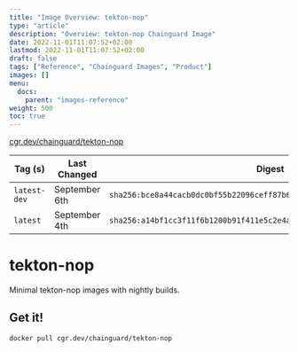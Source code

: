 ```yaml
---
title: "Image Overview: tekton-nop"
type: "article"
description: "Overview: tekton-nop Chainguard Image"
date: 2022-11-01T11:07:52+02:00
lastmod: 2022-11-01T11:07:52+02:00
draft: false
tags: ["Reference", "Chainguard Images", "Product"]
images: []
menu:
  docs:
    parent: "images-reference"
weight: 500
toc: true
---
```


[cgr.dev/chainguard/tekton-nop](https://github.com/chainguard-images/images/tree/main/images/tekton-nop)

| Tag (s)       | Last Changed  | Digest                                                                    |
|---------------|---------------|---------------------------------------------------------------------------|
|  `latest-dev` | September 6th | `sha256:bce8a44cacb0dc0bf55b22096ceff87b62418bf2127d5b9455c34ec1ca2577b8` |
|  `latest`     | September 4th | `sha256:a14bf1cc3f11f6b1200b91f411e5c2e4a18a23d70648ef5de3b7afc055a2085a` |

# tekton-nop

Minimal tekton-nop images with nightly builds.

## Get it!

```shell
docker pull cgr.dev/chainguard/tekton-nop
```
